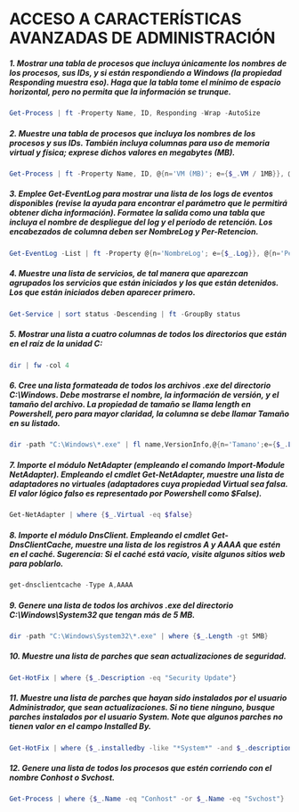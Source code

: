 # ACCESO A CARACTERÍSTICAS AVANZADAS DE ADMINISTRACIÓN

##### 1. Mostrar una tabla de procesos que incluya únicamente los nombres de los procesos, sus IDs, y si están respondiendo a Windows (la propiedad Responding muestra eso). Haga que la tabla tome el mínimo de espacio horizontal, pero no permita que la información se trunque.

```powershell
Get-Process | ft -Property Name, ID, Responding -Wrap -AutoSize
```

##### 2. Muestre una tabla de procesos que incluya los nombres de los procesos y sus IDs. También incluya columnas para uso de memoria virtual y física; exprese dichos valores en megabytes (MB).

```powershell
Get-Process | ft -Property Name, ID, @{n='VM (MB)'; e={$_.VM / 1MB}}, @{n='PM (MB)'; e={$_.PM / 1MB}}
```

##### 3. Emplee Get-EventLog para mostrar una lista de los logs de eventos disponibles (revise la ayuda para encontrar el parámetro que le permitirá obtener dicha información). Formatee la salida como una tabla que incluya el nombre de despliegue del log y el período de retención. Los encabezados de columna deben ser NombreLog y Per-Retencion.

```powershell
Get-EventLog -List | ft -Property @{n='NombreLog'; e={$_.Log}}, @{n='Per-Retencion'; e={$_.MinimumRetentionDays}} 
```

##### 4. Muestre una lista de servicios, de tal manera que aparezcan agrupados los servicios que están iniciados y los que están detenidos. Los que están iniciados deben aparecer primero.

```powershell
Get-Service | sort status -Descending | ft -GroupBy status
```

##### 5. Mostrar una lista a cuatro columnas de todos los directorios que están en el raíz de la unidad C:

```powershell
dir | fw -col 4
```

##### 6. Cree una lista formateada de todos los archivos .exe del directorio C:\Windows. Debe mostrarse el nombre, la información de versión, y el tamaño del archivo. La propiedad de tamaño se llama length en Powershell, pero para mayor claridad, la columna se debe llamar Tamaño en su listado.

```powershell
dir -path "C:\Windows\*.exe" | fl name,VersionInfo,@{n='Tamano';e={$_.Length}}
```

##### 7. Importe el módulo NetAdapter (empleando el comando Import-Module NetAdapter). Empleando el cmdlet Get-NetAdapter, muestre una lista de adaptadores no virtuales (adaptadores cuya propiedad Virtual sea falsa. El valor lógico falso es representado por Powershell como $False).

```powershell
Get-NetAdapter | where {$_.Virtual -eq $false}
```

##### 8. Importe el módulo DnsClient. Empleando el cmdlet Get-DnsClientCache, muestre una lista de los registros A y AAAA que estén en el caché. Sugerencia: Si el caché está vacío, visite algunos sitios web para poblarlo.

```powershell
get-dnsclientcache -Type A,AAAA
```

##### 9. Genere una lista de todos los archivos .exe del directorio C:\Windows\System32 que tengan más de 5 MB.

```powershell
dir -path "C:\Windows\System32\*.exe" | where {$_.Length -gt 5MB}
```

##### 10. Muestre una lista de parches que sean actualizaciones de seguridad.

```powershell
Get-HotFix | where {$_.Description -eq "Security Update"}
```

##### 11. Muestre una lista de parches que hayan sido instalados por el usuario Administrador, que sean actualizaciones. Si no tiene ninguno, busque parches instalados por el usuario System. Note que algunos parches no tienen valor en el campo Installed By.

```powershell
Get-HotFix | where {$_.installedby -like "*System*" -and $_.description -like "update"}
```

##### 12. Genere una lista de todos los procesos que estén corriendo con el nombre Conhost o Svchost.

```powershell
Get-Process | where {$_.Name -eq "Conhost" -or $_.Name -eq "Svchost"}
```
